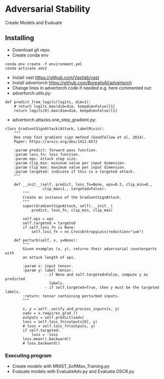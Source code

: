 # Adversarial Stability

Create Models and Evaluate

## Installing

* Download git repo
* Create conda env
```
conda env create -f environment.yml
conda activate adv2
```
* Install vast https://github.com/Vastlab/vast
* Install advertorch https://github.com/BorealisAI/advertorch
* Change lines in advertorch code if needed e.g. here commented out:
* advertorch.utils.py:
```
def predict_from_logits(logits, dim=1):
    # return logits.max(dim=dim, keepdim=False)[1]
    return logits[0].max(dim=dim, keepdim=False)[1]
```
* advertorch.attacks.one_step_gradient.py:
```
class GradientSignAttack(Attack, LabelMixin):
    """
    One step fast gradient sign method (Goodfellow et al, 2014).
    Paper: https://arxiv.org/abs/1412.6572

    :param predict: forward pass function.
    :param loss_fn: loss function.
    :param eps: attack step size.
    :param clip_min: mininum value per input dimension.
    :param clip_max: maximum value per input dimension.
    :param targeted: indicate if this is a targeted attack.
    """

    def __init__(self, predict, loss_fn=None, eps=0.3, clip_min=0.,
                 clip_max=1., targeted=False):
        """
        Create an instance of the GradientSignAttack.
        """
        super(GradientSignAttack, self).__init__(
            predict, loss_fn, clip_min, clip_max)

        self.eps = eps
        self.targeted = targeted
        if self.loss_fn is None:
            self.loss_fn = nn.CrossEntropyLoss(reduction="sum")

    def perturb(self, x, y=None):
        """
        Given examples (x, y), returns their adversarial counterparts with
        an attack length of eps.

        :param x: input tensor.
        :param y: label tensor.
                  - if None and self.targeted=False, compute y as predicted
                    labels.
                  - if self.targeted=True, then y must be the targeted labels.
        :return: tensor containing perturbed inputs.
        """

        x, y = self._verify_and_process_inputs(x, y)
        xadv = x.requires_grad_()
        outputs = self.predict(xadv)
        loss = self.loss_fn(outputs[0], y)
        # loss = self.loss_fn(outputs, y)
        if self.targeted:
            loss = -loss
        loss.mean().backward()
        # loss.backward()
```

### Executing program

* Create models with MNIST_SoftMax_Training.py
* Evaluate models with EvaluateAdv.py and Evaluate.OSCR.py



